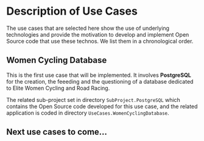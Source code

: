 # Description of Use Cases

The use cases that are selected here show the use of underlying technologies and provide the motivation to develop and implement Open Source code that use these technos. We list them in a chronological order.

## Women Cycling Database

This is the first use case that will be implemented. It involves **PostgreSQL** for the creation, the feeeding and the questioning of a database dedicated to Elite Women Cycling and Road Racing.

The related sub-project set in directory `SubProject.PostgreSQL` which contains the Open Source code developed for this use case, and the related application is coded in directory `UseCases.WomenCyclingDatabase`.

## Next use cases to come...